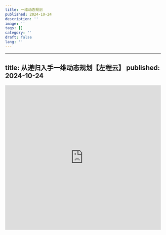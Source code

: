 ```yaml
---
title: 一维动态规划
published: 2024-10-24
description: ''
image: ''
tags: []
category: ''
draft: false 
lang: ''
---
```


---
title: 从递归入手一维动态规划【左程云】
published: 2024-10-24
---

<iframe width="100%" height="468" src="https://player.bilibili.com/player.html?isOutside=true&aid=322302712&bvid=BV1Ww41167Ac&cid=1304656295&p=1" scrolling="no" border="0" frameborder="no" framespacing="0" allowfullscreen="true"></iframe>